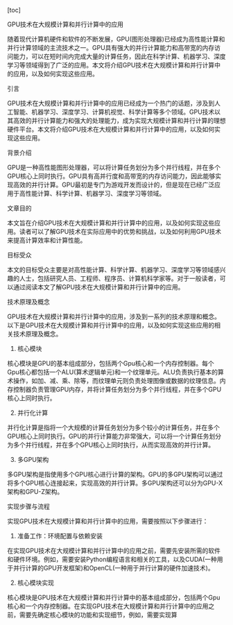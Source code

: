 
[toc]                    
                
                
GPU技术在大规模计算和并行计算中的应用

随着现代计算机硬件和软件的不断发展，GPU(图形处理器)已经成为高性能计算和并行计算领域的主流技术之一。GPU具有强大的并行计算能力和高带宽的内存访问能力，可以在短时间内完成大量的计算任务，因此在科学计算、机器学习、深度学习等领域得到了广泛的应用。本文将介绍GPU技术在大规模计算和并行计算中的应用，以及如何实现这些应用。

引言

GPU技术在大规模计算和并行计算中的应用已经成为一个热门的话题，涉及到人工智能、机器学习、深度学习、计算机视觉、科学计算等多个领域。GPU技术以其高效的并行计算能力和强大的处理能力，成为实现大规模计算和并行计算的理想硬件平台。本文将介绍GPU技术在大规模计算和并行计算中的应用，以及如何实现这些应用。

背景介绍

GPU是一种高性能图形处理器，可以将计算任务划分为多个并行线程，并在多个GPU核心上同时执行。GPU具有高并行度和高带宽的内存访问能力，因此能够实现高效的并行计算。GPU最初是专门为游戏开发而设计的，但是现在已经广泛应用于高性能计算、科学计算、机器学习、深度学习等领域。

文章目的

本文旨在介绍GPU技术在大规模计算和并行计算中的应用，以及如何实现这些应用。读者可以了解GPU技术在实际应用中的优势和挑战，以及如何利用GPU技术来提高计算效率和计算性能。

目标受众

本文的目标受众主要是对高性能计算、科学计算、机器学习、深度学习等领域感兴趣的人士，包括研究人员、工程师、程序员、计算机科学家等。对于一般读者，可以通过阅读本文了解GPU技术在大规模计算和并行计算中的应用。

技术原理及概念

GPU技术在大规模计算和并行计算中的应用，涉及到一系列的技术原理和概念。以下是GPU技术在大规模计算和并行计算中的应用，以及如何实现这些应用的相关技术原理及概念。

1. 核心模块

核心模块是GPU的基本组成部分，包括两个Gpu核心和一个内存控制器。每个Gpu核心都包括一个ALU(算术逻辑单元)和一个纹理单元。ALU负责执行基本的算术操作，如加、减、乘、除等，而纹理单元则负责处理图像或数据的纹理信息。内存控制器负责管理GPU内存，并将计算任务划分为多个并行线程，并在多个GPU核心上同时执行。

2. 并行化计算

并行化计算是指将一个大规模的计算任务划分为多个较小的计算任务，并在多个GPU核心上同时执行。GPU的并行计算能力非常强大，可以将一个计算任务划分为多个并行线程，并在多个GPU核心上同时执行，从而实现高效的并行计算。

3. 多GPU架构

多GPU架构是指使用多个GPU核心进行计算的架构。GPU的多GPU架构可以通过将多个GPU核心连接起来，实现高效的并行计算。多GPU架构还可以分为GPU-X架构和GPU-Z架构。

实现步骤与流程

实现GPU技术在大规模计算和并行计算中的应用，需要按照以下步骤进行：

1. 准备工作：环境配置与依赖安装

在实现GPU技术在大规模计算和并行计算中的应用之前，需要先安装所需的软件和硬件环境。例如，需要安装Python编程语言和相关的工具，以及CUDA(一种用于并行计算的GPU开发框架)和OpenCL(一种用于并行计算的硬件加速技术)。

2. 核心模块实现

核心模块是GPU技术在大规模计算和并行计算中的基本组成部分，包括两个Gpu核心和一个内存控制器。在实现GPU技术在大规模计算和并行计算中的应用之前，需要先确定核心模块的功能和实现细节，例如，需要实现算

